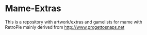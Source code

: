 # Mame-Extras
This is a repository with artwork/extras and gamelists for mame with RetroPie mainly derived from http://www.progettosnaps.net
